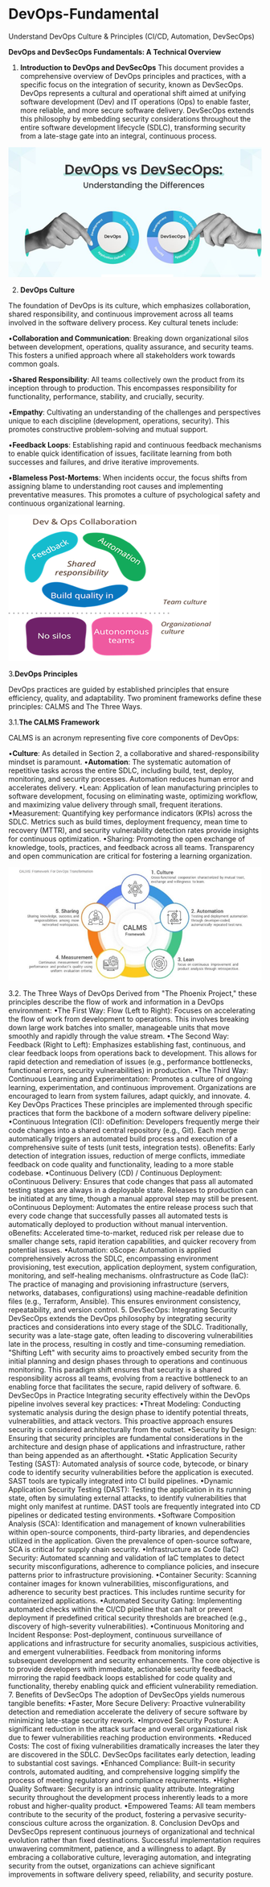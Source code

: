 # DevOps-Fundamental
Understand DevOps Culture &amp; Principles (CI/CD, Automation, DevSecOps)

**DevOps and DevSecOps Fundamentals: A Technical Overview**

1. **Introduction to DevOps and DevSecOps**
This document provides a comprehensive overview of DevOps principles and practices, with a specific focus on the integration of security, known as DevSecOps. DevOps represents a cultural and operational shift aimed at unifying software development (Dev) and IT operations (Ops) to enable faster, more reliable, and more secure software delivery. DevSecOps extends this philosophy by embedding security considerations throughout the entire software development lifecycle (SDLC), transforming security from a late-stage gate into an integral, continuous process.
 
![Alt text for the image](images/Understanding_DevOps.png)

2. **DevOps Culture**

The foundation of DevOps is its culture, which emphasizes collaboration, shared responsibility, and continuous improvement across all teams involved in the software delivery process. Key cultural tenets include:

•**Collaboration and Communication**: Breaking down organizational silos between development, operations, quality assurance, and security teams. This fosters a unified approach where all stakeholders work towards common goals.

•**Shared Responsibility**: All teams collectively own the product from its inception through to production. This encompasses responsibility for functionality, performance, stability, and crucially, security.

•**Empathy**: Cultivating an understanding of the challenges and perspectives unique to each discipline (development, operations, security). This promotes constructive problem-solving and mutual support.

•**Feedback Loops**: Establishing rapid and continuous feedback mechanisms to enable quick identification of issues, facilitate learning from both successes and failures, and drive iterative improvements.

•**Blameless Post-Mortems**: When incidents occur, the focus shifts from assigning blame to understanding root causes and implementing preventative measures. This promotes a culture of psychological safety and continuous organizational learning.
 
![Alt text for the image](images/DevOpsCulture.png)

3.**DevOps Principles**

DevOps practices are guided by established principles that ensure efficiency, quality, and adaptability. Two prominent frameworks define these principles: CALMS and The Three Ways.

3.1.**The CALMS Framework**

CALMS is an acronym representing five core components of DevOps:

•**Culture**: As detailed in Section 2, a collaborative and shared-responsibility mindset is paramount.
•**Automation**: The systematic automation of repetitive tasks across the entire SDLC, including build, test, deploy, monitoring, and security processes. Automation reduces human error and accelerates delivery.
•Lean: Application of lean manufacturing principles to software development, focusing on eliminating waste, optimizing workflow, and maximizing value delivery through small, frequent iterations.
•Measurement: Quantifying key performance indicators (KPIs) across the SDLC. Metrics such as build times, deployment frequency, mean time to recovery (MTTR), and security vulnerability detection rates provide insights for continuous optimization.
•Sharing: Promoting the open exchange of knowledge, tools, practices, and feedback across all teams. Transparency and open communication are critical for fostering a learning organization.
 
 ![Alt text for the image](images/CALMS.png)

3.2. The Three Ways of DevOps
Derived from "The Phoenix Project," these principles describe the flow of work and information in a DevOps environment:
•The First Way: Flow (Left to Right): Focuses on accelerating the flow of work from development to operations. This involves breaking down large work batches into smaller, manageable units that move smoothly and rapidly through the value stream.
•The Second Way: Feedback (Right to Left): Emphasizes establishing fast, continuous, and clear feedback loops from operations back to development. This allows for rapid detection and remediation of issues (e.g., performance bottlenecks, functional errors, security vulnerabilities) in production.
•The Third Way: Continuous Learning and Experimentation: Promotes a culture of ongoing learning, experimentation, and continuous improvement. Organizations are encouraged to learn from system failures, adapt quickly, and innovate.
4. Key DevOps Practices
These principles are implemented through specific practices that form the backbone of a modern software delivery pipeline:
•Continuous Integration (CI):
oDefinition: Developers frequently merge their code changes into a shared central repository (e.g., Git). Each merge automatically triggers an automated build process and execution of a comprehensive suite of tests (unit tests, integration tests).
oBenefits: Early detection of integration issues, reduction of merge conflicts, immediate feedback on code quality and functionality, leading to a more stable codebase.
•Continuous Delivery (CD) / Continuous Deployment:
oContinuous Delivery: Ensures that code changes that pass all automated testing stages are always in a deployable state. Releases to production can be initiated at any time, though a manual approval step may still be present.
oContinuous Deployment: Automates the entire release process such that every code change that successfully passes all automated tests is automatically deployed to production without manual intervention.
oBenefits: Accelerated time-to-market, reduced risk per release due to smaller change sets, rapid iteration capabilities, and quicker recovery from potential issues.
•Automation:
oScope: Automation is applied comprehensively across the SDLC, encompassing environment provisioning, test execution, application deployment, system configuration, monitoring, and self-healing mechanisms.
oInfrastructure as Code (IaC): The practice of managing and provisioning infrastructure (servers, networks, databases, configurations) using machine-readable definition files (e.g., Terraform, Ansible). This ensures environment consistency, repeatability, and version control.
5. DevSecOps: Integrating Security
DevSecOps extends the DevOps philosophy by integrating security practices and considerations into every stage of the SDLC. Traditionally, security was a late-stage gate, often leading to discovering vulnerabilities late in the process, resulting in costly and time-consuming remediation. "Shifting Left" with security aims to proactively embed security from the initial planning and design phases through to operations and continuous monitoring.
This paradigm shift ensures that security is a shared responsibility across all teams, evolving from a reactive bottleneck to an enabling force that facilitates the secure, rapid delivery of software.
6. DevSecOps in Practice
Integrating security effectively within the DevOps pipeline involves several key practices:
•Threat Modeling: Conducting systematic analysis during the design phase to identify potential threats, vulnerabilities, and attack vectors. This proactive approach ensures security is considered architecturally from the outset.
•Security by Design: Ensuring that security principles are fundamental considerations in the architecture and design phase of applications and infrastructure, rather than being appended as an afterthought.
•Static Application Security Testing (SAST): Automated analysis of source code, bytecode, or binary code to identify security vulnerabilities before the application is executed. SAST tools are typically integrated into CI build pipelines.
•Dynamic Application Security Testing (DAST): Testing the application in its running state, often by simulating external attacks, to identify vulnerabilities that might only manifest at runtime. DAST tools are frequently integrated into CD pipelines or dedicated testing environments.
•Software Composition Analysis (SCA): Identification and management of known vulnerabilities within open-source components, third-party libraries, and dependencies utilized in the application. Given the prevalence of open-source software, SCA is critical for supply chain security.
•Infrastructure as Code (IaC) Security: Automated scanning and validation of IaC templates to detect security misconfigurations, adherence to compliance policies, and insecure patterns prior to infrastructure provisioning.
•Container Security: Scanning container images for known vulnerabilities, misconfigurations, and adherence to security best practices. This includes runtime security for containerized applications.
•Automated Security Gating: Implementing automated checks within the CI/CD pipeline that can halt or prevent deployment if predefined critical security thresholds are breached (e.g., discovery of high-severity vulnerabilities).
•Continuous Monitoring and Incident Response: Post-deployment, continuous surveillance of applications and infrastructure for security anomalies, suspicious activities, and emergent vulnerabilities. Feedback from monitoring informs subsequent development and security enhancements.
The core objective is to provide developers with immediate, actionable security feedback, mirroring the rapid feedback loops established for code quality and functionality, thereby enabling quick and efficient vulnerability remediation.
7. Benefits of DevSecOps
The adoption of DevSecOps yields numerous tangible benefits:
•Faster, More Secure Delivery: Proactive vulnerability detection and remediation accelerate the delivery of secure software by minimizing late-stage security rework.
•Improved Security Posture: A significant reduction in the attack surface and overall organizational risk due to fewer vulnerabilities reaching production environments.
•Reduced Costs: The cost of fixing vulnerabilities dramatically increases the later they are discovered in the SDLC. DevSecOps facilitates early detection, leading to substantial cost savings.
•Enhanced Compliance: Built-in security controls, automated auditing, and comprehensive logging simplify the process of meeting regulatory and compliance requirements.
•Higher Quality Software: Security is an intrinsic quality attribute. Integrating security throughout the development process inherently leads to a more robust and higher-quality product.
•Empowered Teams: All team members contribute to the security of the product, fostering a pervasive security-conscious culture across the organization.
8. Conclusion
DevOps and DevSecOps represent continuous journeys of organizational and technical evolution rather than fixed destinations. Successful implementation requires unwavering commitment, patience, and a willingness to adapt. By embracing a collaborative culture, leveraging automation, and integrating security from the outset, organizations can achieve significant improvements in software delivery speed, reliability, and security posture.

